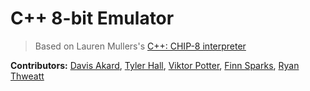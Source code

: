 # C++ 8-bit Emulator
> Based on Lauren Mullers's [C++: CHIP-8 interpreter](https://multigesture.net/articles/how-to-write-an-emulator-chip-8-interpreter/)

**Contributors:** [Davis Akard](https://github.com/dbakard), [Tyler Hall](https://github.com/thall49), [Viktor Potter](https://github.com/Vikpal1), [Finn Sparks](https://github.com/FinnSpar), [Ryan Thweatt](https://github.com/rthweatt3930)
